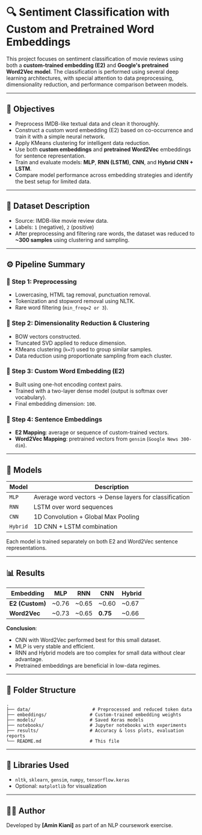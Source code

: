# 🔍 Sentiment Classification with Custom and Pretrained Word Embeddings

This project focuses on sentiment classification of movie reviews using both a **custom-trained embedding (E2)** and **Google's pretrained Word2Vec model**. The classification is performed using several deep learning architectures, with special attention to data preprocessing, dimensionality reduction, and performance comparison between models.

---

## 📌 Objectives

- Preprocess IMDB-like textual data and clean it thoroughly.
- Construct a custom word embedding (E2) based on co-occurrence and train it with a simple neural network.
- Apply KMeans clustering for intelligent data reduction.
- Use both **custom embeddings** and **pretrained Word2Vec** embeddings for sentence representation.
- Train and evaluate models: **MLP**, **RNN (LSTM)**, **CNN**, and **Hybrid CNN + LSTM**.
- Compare model performance across embedding strategies and identify the best setup for limited data.

---

## 🧪 Dataset Description

- Source: IMDB-like movie review data.
- Labels: `1` (negative), `2` (positive)
- After preprocessing and filtering rare words, the dataset was reduced to **~300 samples** using clustering and sampling.

---

## ⚙️ Pipeline Summary

### 🔹 Step 1: Preprocessing
- Lowercasing, HTML tag removal, punctuation removal.
- Tokenization and stopword removal using NLTK.
- Rare word filtering (`min_freq=2 or 3`).

### 🔹 Step 2: Dimensionality Reduction & Clustering
- BOW vectors constructed.
- Truncated SVD applied to reduce dimension.
- KMeans clustering (`k=7`) used to group similar samples.
- Data reduction using proportionate sampling from each cluster.

### 🔹 Step 3: Custom Word Embedding (E2)
- Built using one-hot encoding context pairs.
- Trained with a two-layer dense model (output is softmax over vocabulary).
- Final embedding dimension: `100`.

### 🔹 Step 4: Sentence Embeddings
- **E2 Mapping**: average or sequence of custom-trained vectors.
- **Word2Vec Mapping**: pretrained vectors from `gensim` (`Google News 300-dim`).

---

## 🧠 Models

| Model        | Description |
|--------------|-------------|
| `MLP`        | Average word vectors → Dense layers for classification |
| `RNN`        | LSTM over word sequences |
| `CNN`        | 1D Convolution + Global Max Pooling |
| `Hybrid`     | 1D CNN + LSTM combination |

Each model is trained separately on both E2 and Word2Vec sentence representations.

---

## 📊 Results

| Embedding      | MLP     | RNN     | CNN     | Hybrid  |
|----------------|---------|---------|---------|---------|
| **E2 (Custom)**| ~0.76   | ~0.65   | ~0.60   | ~0.67   |
| **Word2Vec**   | ~0.73   | ~0.65   | **0.75**| ~0.66   |

**Conclusion**:
- CNN with Word2Vec performed best for this small dataset.
- MLP is very stable and efficient.
- RNN and Hybrid models are too complex for small data without clear advantage.
- Pretrained embeddings are beneficial in low-data regimes.

---

## 📁 Folder Structure

```
.
├── data/                       # Preprocessed and reduced token data
├── embeddings/                # Custom-trained embedding weights
├── models/                    # Saved Keras models
├── notebooks/                 # Jupyter notebooks with experiments
├── results/                   # Accuracy & loss plots, evaluation reports
└── README.md                  # This file
```

---

## 🧰 Libraries Used

- `nltk`, `sklearn`, `gensim`, `numpy`, `tensorflow.keras`
- Optional: `matplotlib` for visualization

---

## 👨‍💻 Author

Developed by **[Amin Kiani]** as part of an NLP coursework exercise.
